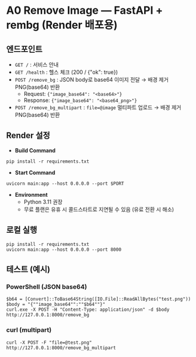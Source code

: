 # A0 Remove Image — FastAPI + rembg (Render 배포용)

## 엔드포인트
- `GET /` : 서비스 안내
- `GET /health` : 헬스 체크 (200 / {"ok": true})
- `POST /remove_bg` : JSON body로 base64 이미지 전달 → 배경 제거 PNG(base64) 반환
  - Request: `{"image_base64": "<base64>"}`
  - Response: `{"image_base64": "<base64_png>"}`
- `POST /remove_bg_multipart` : `file=@image` 멀티파트 업로드 → 배경 제거 PNG(base64) 반환

## Render 설정
- **Build Command**
```
pip install -r requirements.txt
```
- **Start Command**
```
uvicorn main:app --host 0.0.0.0 --port $PORT
```
- **Environment**
  - Python 3.11 권장
  - 무료 플랜은 유휴 시 콜드스타트로 지연될 수 있음 (유료 전환 시 해소)

## 로컬 실행
```
pip install -r requirements.txt
uvicorn main:app --host 0.0.0.0 --port 8000
```

## 테스트 (예시)
### PowerShell (JSON base64)
```
$b64 = [Convert]::ToBase64String([IO.File]::ReadAllBytes("test.png"))
$body = "{""image_base64"":""$b64""}"
curl.exe -X POST -H "Content-Type: application/json" -d $body http://127.0.0.1:8000/remove_bg
```

### curl (multipart)
```
curl -X POST -F "file=@test.png" http://127.0.0.1:8000/remove_bg_multipart
```